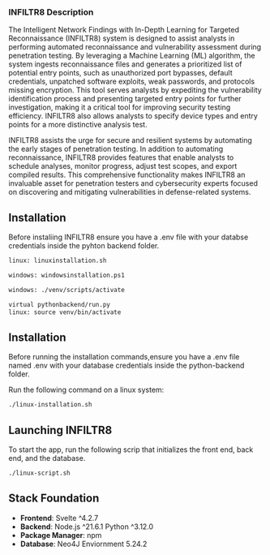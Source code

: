 ### INFILTR8 Description

The Intelligent Network Findings with In-Depth Learning for Targeted Reconnaissance (INFILTR8) system is designed to assist analysts in performing automated reconnaissance and vulnerability assessment during penetration testing. By leveraging a Machine Learning (ML) algorithm, the system ingests reconnaissance files and generates a prioritized list of potential entry points, such as unauthorized port bypasses, default credentials, unpatched software exploits, weak passwords, and protocols missing encryption. This tool serves analysts by expediting the vulnerability identification process and presenting targeted entry points for further investigation, making it a critical tool for improving security testing efficiency. INFILTR8 also allows analysts to specify device types and entry points for a more distinctive analysis test.

INFILTR8 assists the urge for secure and resilient systems by automating the early stages of penetration testing. In addition to automating reconnaissance, INFILTR8 provides features that enable analysts to schedule analyses, monitor progress, adjust test scopes, and export compiled results. This comprehensive functionality makes INFILTR8 an invaluable asset for penetration testers and cybersecurity experts focused on discovering and mitigating vulnerabilities in defense-related systems.

## Installation 
Before instaliing INFILTR8 ensure you have a .env file with your databse credentials inside the pyhton backend folder.
```bash   
linux: linuxinstallation.sh

windows: windowsinstallation.ps1

windows: ./venv/scripts/activate 

virtual pythonbackend/run.py 
linux: source venv/bin/activate 

```

## Installation 
Before running the installation commands,ensure you have a .env file named .env with your database credentials inside the python-backend folder.

Run the following command on a linux system:
```bash   
./linux-installation.sh
```

## Launching INFILTR8

To start the app, run the following scrip that initializes the front end, back end, and the database.

```bash
./linux-script.sh
```

## Stack Foundation 

- **Frontend**: Svelte ^4.2.7
- **Backend**: Node.js ^21.6.1 Python ^3.12.0
- **Package Manager**: npm
- **Database**: Neo4J Enviornment 5.24.2
